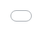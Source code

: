 # Getting Better Responses from LLMs with Effective Prompting 


  <iframe src="${PRIVATE_PROMPTING_101_VIDEO_2}" frameborder="0" allowfullscreen style="position: absolute; top: 0; left: 0; width: 100%; height: 100%; border: none; object-fit: cover;" />

## Elements that turn a generic prompt into an effective one 

<img height="392" width="602" src="${PRIVATE_PROMPTING_101_3}" />

### <span style="color:#364BC9">1. Clarity & Specificity</span>

* Clarity is one of the most important elements of a good prompt. Keep prompts straightforward and free of jargon.   
* Use action verbs like "list," "explain," or "summarise" to make your request precise.

**Example**:

:::danger
❌  Tell me about technology.
:::

:::info
✅  Summarise the key advancements in AI technology over the past decade.
:::

***

### <span style="color:#364BC9">2. Context</span>

* Context refers to any additional information or background that helps the model understand your question better. 
* If your prompt involves a specific event, scenario, or field, provide the necessary details to guide the model.

**Example:**

:::danger
❌  How can I be more productive at work?
:::

:::info
✅  How can I can increase overall productivity and learning working 9 hour shifts as a  Business Analyst while taking adequate breaks. 
:::

***

### <span style="color:#364BC9">3. Instructional Phrasing</span>

* A good prompt guides the model by explicitly stating what kind of response you expect.
* Use action words like "list," "compare," "explain," "analyse," or "summarise", mention the length or format of your desired response.

**Example:**

:::danger
❌ Write an email to my boss about a meeting. I’ve attached meeting notes.
:::

:::info
✅ Write an email to my boss, summarising the meeting I had with my team this morning about a new project, I have attached the meeting notes. The email should be polite, concise (3-4 sentences), and include a summary of the action points we agreed on. Use a professional tone suitable for a corporate setting.&#x20;
:::

***

### <span style="color:#364BC9">4. Relevance</span>

* Prompts must be closely aligned with the intended outcome and avoid introducing unrelated subjects. 
* If the prompt is too broad, ambiguous, or off-topic, the model may produce irrelevant or unhelpful responses.

**Example:** 

:::danger
❌  Tell me about the electric cars and how they are better and the latest developments in greener public transportation.
:::

:::info
✅  Tell me about the benefits of electric cars, focusing on how they reduce emissions and lower fuel costs compared to gasoline cars. This is for my college research project.
:::

***

### <span style="color:#364BC9">5. Flexibility</span>

* While specificity and clarity are usually crucial, using prompts that let the model explore different angles are beneficial to generate creative or diverse responses. 
* Let the model explore, especially for creative tasks, like story writing or brainstorming.

**Example:** 

:::danger
❌ List 3 renewable energy sources that can be used to reduce carbon emissions. Focus specifically on wind, solar, and hydropower, and explain how each one reduces emissions in urban areas.
:::

:::info
✅ Brainstorm different renewable energy solutions that could help reduce carbon emissions globally. You can include both well-established methods and emerging technologies. Feel free to suggest innovative applications or ideas that might not be widely used yet.
:::

***

### <span style="color:#364BC9">6. Iteration & Refinement</span>

* Sometimes you won’t get the perfect response on the first try. 
* Iteration and refinement are essential for achieving the best results, especially for more complex or nuanced tasks.&#x20;

<img height="336" width="602" src="${PRIVATE_PROMPTING_101_4}" />

By embracing iteration and refinement, you can systematically enhance the quality of responses and optimise for accuracy, clarity, and relevance.
